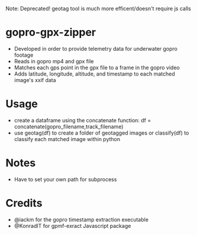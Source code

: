 Note: Deprecated! geotag tool is much more efficent/doesn't require js calls
# gopro-gpx-zipper
- Developed in order to provide telemetry data for underwater gopro footage
- Reads in gopro mp4 and gpx file 
- Matches each gps point in the gpx file to a frame in the gopro video
- Adds latitude, longitude, altitude, and timestamp to each matched image's xxif data

# Usage
- create a dataframe using the concatenate function: df = concatenate(gopro_filename,track_filename)
- use geotag(df) to create a folder of geotagged images or classify(df) to classify each matched image within python

# Notes
- Have to set your own path for subprocess
# Credits
- @iackm for the gopro timestamp extraction executable
 - @KonradIT for gpmf-exract Javascript package
